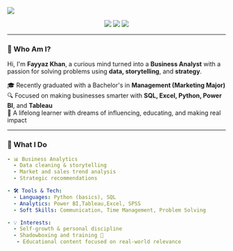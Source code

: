 <!-- Banner -->
<img src="https://capsule-render.vercel.app/api?type=waving&color=0:43e97b,100:38f9d7&height=180&section=header&text=Hey%20there!%20I'm%20a%20Business%20Analyst%20🚀&fontSize=30&fontAlignY=35&desc=Welcome%20to%20my%20GitHub%20Universe%20🌌&descAlignY=55&animation=fadeIn" />

<!-- Badges -->
<p align="center">
  <a href="mailto:your.email@example.com"><img src="https://img.shields.io/badge/Contact-Email-informational?style=flat-square&logo=gmail&color=blue" /></a>
  <a href="https://www.linkedin.com/in/yourprofile"><img src="https://img.shields.io/badge/LinkedIn-Connect-blue?style=flat-square&logo=linkedin" /></a>
  <a href="https://www.youtube.com/@yourchannel"><img src="https://img.shields.io/badge/YouTube-Learning%20Hub-red?style=flat-square&logo=youtube" /></a>
</p>

---

### 🧠 Who Am I?

Hi, I'm **Fayyaz Khan**, a curious mind turned into a **Business Analyst** with a passion for solving problems using **data, storytelling**, and **strategy**.

🎓 Recently graduated with a Bachelor's in **Management (Marketing Major)**  
🔍 Focused on making businesses smarter with **SQL, Excel, Python, Power BI**, and **Tableau**  
🎯 A lifelong learner with dreams of influencing, educating, and making real impact

---

### 💼 What I Do

```yaml
- 📊 Business Analytics
  - Data cleaning & storytelling
  - Market and sales trend analysis
  - Strategic recommendations

- 🛠️ Tools & Tech:
  - Languages: Python (basics), SQL
  - Analytics: Power BI,Tableau,Excel, SPSS
  - Soft Skills: Communication, Time Management, Problem Solving

- 💡 Interests:
  - Self-growth & personal discipline
  - Shadowboxing and training 🥊
   - Educational content focused on real-world relevance
